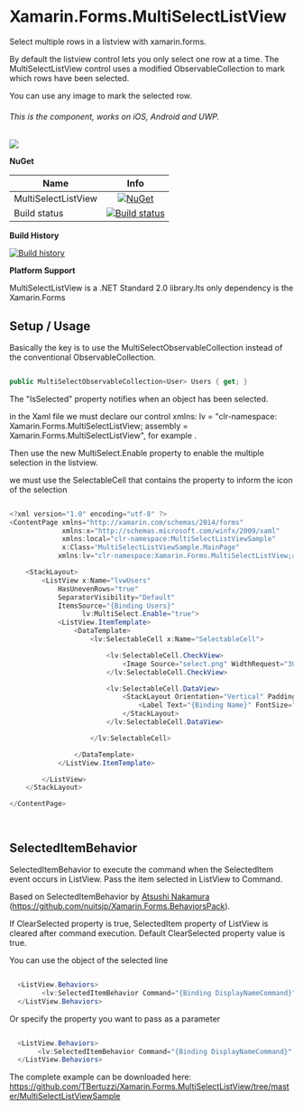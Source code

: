 # Xamarin.Forms.MultiSelectListView

 Select multiple rows in a listview with xamarin.forms.
 
 By default the listview control lets you only select one row at a time. The MultiSelectListView control uses a modified ObservableCollection to mark which rows have been selected.
 
 You can use any image to mark the selected row.
 
 ###### This is the component, works on iOS, Android and UWP.
 
![](https://raw.githubusercontent.com/TBertuzzi/Xamarin.Forms.MultiSelectListView/master/Resources/select.png)
 
**NuGet**

|Name|Info|
| ------------------- | :------------------: |
|MultiSelectListView|[![NuGet](https://buildstats.info/nuget/Xamarin.Forms.MultiSelectListView)](https://www.nuget.org/packages/Xamarin.Forms.MultiSelectListView/)|
|Build status|[![Build status](https://ci.appveyor.com/api/projects/status/github/TBertuzzi/xamarin-forms-multiselectlistview?branch=master&svg=true)](https://ci.appveyor.com/project/ThiagoBertuzzi/xamarin-forms-multiselectlistview)|

**Build History**

[![Build history](https://buildstats.info/appveyor/chart/ThiagoBertuzzi/xamarin-forms-multiselectlistview?buildCount=33)](https://ci.appveyor.com/project/ThiagoBertuzzi/xamarin-forms-multiselectlistview/history)

**Platform Support**

MultiSelectListView is a .NET Standard 2.0 library.Its only dependency is the Xamarin.Forms

## Setup / Usage

Basically the key is to use the MultiSelectObservableCollection instead of the conventional ObservableCollection.

```csharp

public MultiSelectObservableCollection<User> Users { get; }

```

The "IsSelected" property notifies when an object has been selected.

in the Xaml file we must declare our control xmlns: lv = "clr-namespace: Xamarin.Forms.MultiSelectListView; assembly = Xamarin.Forms.MultiSelectListView", for example . 

Then use the new MultiSelect.Enable property to enable the multiple selection in the listview.

we must use the SelectableCell that contains the property to inform the icon of the selection

```csharp

<?xml version="1.0" encoding="utf-8" ?>
<ContentPage xmlns="http://xamarin.com/schemas/2014/forms"
             xmlns:x="http://schemas.microsoft.com/winfx/2009/xaml"
             xmlns:local="clr-namespace:MultiSelectListViewSample"
             x:Class="MultiSelectListViewSample.MainPage"
            xmlns:lv="clr-namespace:Xamarin.Forms.MultiSelectListView;assembly=Xamarin.Forms.MultiSelectListView" Padding="0,20,0,0">

    <StackLayout>
        <ListView x:Name="lvwUsers" 
            HasUnevenRows="true"
            SeparatorVisibility="Default" 
            ItemsSource="{Binding Users}"
                  lv:MultiSelect.Enable="true">
            <ListView.ItemTemplate>
                <DataTemplate>
                    <lv:SelectableCell x:Name="SelectableCell">

                        <lv:SelectableCell.CheckView>
                            <Image Source="select.png" WidthRequest="30" HeightRequest="30"></Image>
                        </lv:SelectableCell.CheckView>

                        <lv:SelectableCell.DataView>
                            <StackLayout Orientation="Vertical" Padding="20,0,20,0">
                                <Label Text="{Binding Name}" FontSize="17" ></Label>
                            </StackLayout>
                        </lv:SelectableCell.DataView>

                    </lv:SelectableCell>

                </DataTemplate>
            </ListView.ItemTemplate>

        </ListView>
    </StackLayout>

</ContentPage>




```

## SelectedItemBehavior

SelectedItemBehavior to execute the command when the SelectedItem event occurs in ListView. Pass the item selected in ListView to Command. 

Based on SelectedItemBehavior by [Atsushi Nakamura](https://github.com/nuitsjp) (https://github.com/nuitsjp/Xamarin.Forms.BehaviorsPack).

If ClearSelected property is true, SelectedItem property of ListView is cleared after command execution. Default ClearSelected property value is true.

You can use the object of the selected line

```csharp

  <ListView.Behaviors>
        <lv:SelectedItemBehavior Command="{Binding DisplayNameCommand}"/>
  </ListView.Behaviors>

```

Or specify the property you want to pass as a parameter

```csharp

  <ListView.Behaviors>
       <lv:SelectedItemBehavior Command="{Binding DisplayNameCommand}" PropertyName="Name"/
  </ListView.Behaviors>

```


The complete example can be downloaded here: https://github.com/TBertuzzi/Xamarin.Forms.MultiSelectListView/tree/master/MultiSelectListViewSample



